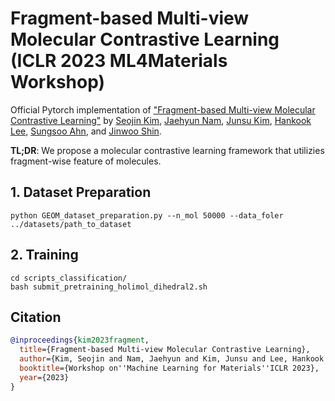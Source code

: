 # Fragment-based Multi-view Molecular Contrastive Learning (ICLR 2023 ML4Materials Workshop)

Official Pytorch implementation of ["Fragment-based Multi-view Molecular Contrastive Learning"](https://openreview.net/forum?id=9lGwd4q8KJc) by [Seojin Kim](https://seojin-kim.github.io), [Jaehyun Nam](https://jaehyun513.github.io/), [Junsu Kim](https://junsu-kim97.github.io), [Hankook Lee](https://hankook.github.io/), [Sungsoo Ahn](https://sites.google.com/view/sungsooahn0215/home), and [Jinwoo Shin](https://alinlab.kaist.ac.kr/shin.html).

**TL;DR**: We propose a molecular contrastive learning framework that utilizies fragment-wise feature of molecules.

## 1. Dataset Preparation
```
python GEOM_dataset_preparation.py --n_mol 50000 --data_foler ../datasets/path_to_dataset
```

## 2. Training
```
cd scripts_classification/
bash submit_pretraining_holimol_dihedral2.sh
```

## Citation
```bibtex
@inproceedings{kim2023fragment,
  title={Fragment-based Multi-view Molecular Contrastive Learning},
  author={Kim, Seojin and Nam, Jaehyun and Kim, Junsu and Lee, Hankook and Ahn, Sungsoo and Shin, Jinwoo},
  booktitle={Workshop on''Machine Learning for Materials''ICLR 2023},
  year={2023}
}
```
